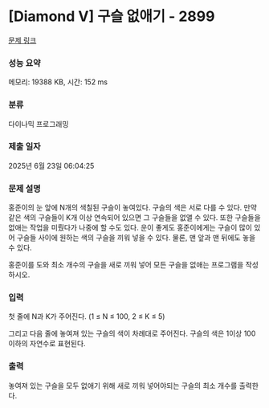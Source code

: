 # [Diamond V] 구슬 없애기 - 2899 

[문제 링크](https://www.acmicpc.net/problem/2899) 

### 성능 요약

메모리: 19388 KB, 시간: 152 ms

### 분류

다이나믹 프로그래밍

### 제출 일자

2025년 6월 23일 06:04:25

### 문제 설명

<p>홍준이의 눈 앞에 N개의 색칠된 구슬이 놓여있다. 구슬의 색은 서로 다를 수 있다. 만약 같은 색의 구슬들이 K개 이상 연속되어 있으면 그 구슬들을 없앨 수 있다. 또한 구슬들을 없애는 작업을 미뤘다가 나중에 할 수도 있다. 운이 좋게도 홍준이에게는 구슬이 많이 있어 구슬들 사이에 원하는 색의 구슬을 끼워 넣을 수 있다. 물론, 맨 앞과 맨 뒤에도 놓을 수 있다.</p>

<p>홍준이를 도와 최소 개수의 구슬을 새로 끼워 넣어 모든 구슬을 없애는 프로그램을 작성하시오.</p>

### 입력 

 <p>첫 줄에 N과 K가 주어진다. (1 ≤ N ≤ 100, 2 ≤ K ≤ 5)</p>

<p>그리고 다음 줄에 놓여져 있는 구슬의 색이 차례대로 주어진다. 구슬의 색은 1이상 100이하의 자연수로 표현된다.</p>

### 출력 

 <p>놓여져 있는 구슬을 모두 없애기 위해 새로 끼워 넣어야되는 구슬의 최소 개수를 출력한다.</p>

